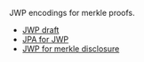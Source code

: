 JWP encodings for merkle proofs.

- [JWP draft](https://github.com/json-web-proofs/json-web-proofs/blob/main/draft-jmiller-json-web-proof.md)
- [JPA for JWP](https://json-web-proofs.github.io/json-web-proofs/draft-jmiller-json-proof-algorithms.html)
- [JWP for merkle disclosure](https://w3c-ccg.github.io/Merkle-Disclosure-2021/jwp/)